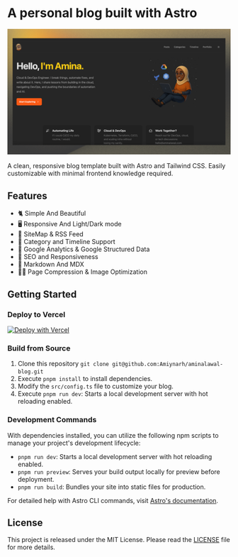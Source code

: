 # A personal blog built with Astro

![Amina's Blog](src/images/readme-image.png)

A clean, responsive blog template built with Astro and Tailwind CSS. Easily customizable with minimal frontend knowledge required.

## Features

- 🐈 Simple And Beautiful
- 🖥️️ Responsive And Light/Dark mode
- 🐛 SiteMap & RSS Feed
- 🐝 Category and Timeline Support
- 🍋 Google Analytics & Google Structured Data
- 🐜 SEO and Responsiveness
- 🍋 Markdown And MDX
- 🏂🏾 Page Compression & Image Optimization

## Getting Started

### Deploy to Vercel

[![Deploy with Vercel](https://vercel.com/button)](https://vercel.com/new/clone?repository-url=https%3A%2F%2Fgithub.com%2FAmiynarh%2Faminalawal-blog)

### Build from Source

1. Clone this repository `git clone git@github.com:Amiynarh/aminalawal-blog.git`
2. Execute `pnpm install` to install dependencies.
3. Modify the `src/config.ts` file to customize your blog.
4. Execute `pnpm run dev`: Starts a local development server with hot reloading enabled.

### Development Commands

With dependencies installed, you can utilize the following npm scripts to manage your project's development lifecycle:

- `pnpm run dev`: Starts a local development server with hot reloading enabled.
- `pnpm run preview`: Serves your build output locally for preview before deployment.
- `pnpm run build`: Bundles your site into static files for production.

For detailed help with Astro CLI commands, visit [Astro's documentation](https://docs.astro.build/en/reference/cli-reference/).

## License

This project is released under the MIT License. Please read the [LICENSE](LICENSE) file for more details.
